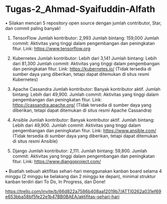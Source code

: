# Tugas-2_Ahmad-Syaifuddin-Alfath

• Silakan mencari 5 repository open source dengan jumlah contributor, Star,
dan commit paling banyak!

1.	TensorFlow
Jumlah kontributor: 2,993
Jumlah bintang: 159,000
Jumlah commit: Aktivitas yang tinggi dalam pengembangan dan peningkatan fitur.
Link: https://www.tensorflow.org

2.	Kubernetes
Jumlah kontributor: Lebih dari 3,141
Jumlah bintang: Lebih dari 81,300
Jumlah commit: Aktivitas yang tinggi dalam pengembangan dan peningkatan fitur.
Link: https://kubernetes.io/ (Tidak tersedia di sumber daya yang diberikan, tetapi dapat ditemukan di situs resmi Kubernetes)

3.	Apache Cassandra
Jumlah kontributor: Banyak kontributor aktif.
Jumlah bintang: Lebih dari 49,900.
Jumlah commit: Aktivitas yang tinggi dalam pengembangan dan peningkatan fitur.
Link: https://cassandra.apache.org/ (Tidak tersedia di sumber daya yang diberikan, tetapi dapat ditemukan di situs resmi Apache Cassandra)

4.	Ansible
Jumlah kontributor: Banyak kontributor aktif.
Jumlah bintang: Lebih dari 49,900.
Jumlah commit: Aktivitas yang tinggi dalam pengembangan dan peningkatan fitur.
Link: https://www.ansible.com/ (Tidak tersedia di sumber daya yang diberikan, tetapi dapat ditemukan di situs resmi Ansible)

5.	Django
Jumlah kontributor: 2,111.
Jumlah bintang: 59,800.
Jumlah commit: Aktivitas yang tinggi dalam pengembangan dan peningkatan fitur.
Link: https://www.djangoproject.com/

• Buatlah sebuah aktifitas sehari-hari menggunakan kanban board selama 4
minggu (2 minggu ke belakang dan 2 minggu ke depan), minimal struktur
kanban terdiri dari To Do, In Progress, dan Done! 

https://trello.com/invite/b/66d822a7586b408aa12019b7/ATTI0262a031ef69e653bba58bf5fe22e1b47BB0BAEA/aktifitas-sehari-hari

